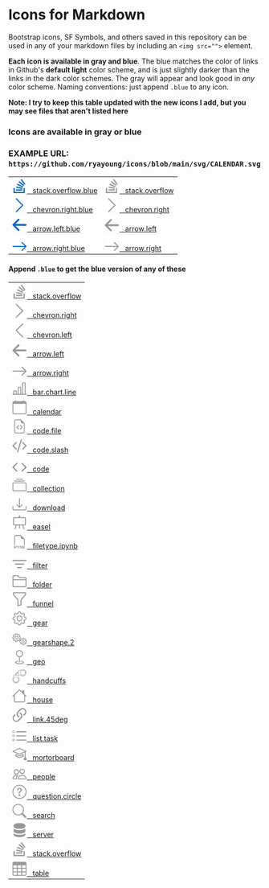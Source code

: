 # Icons for Markdown

Bootstrap icons, SF Symbols, and others saved in this repository can be used in any of your markdown files by including an `<img src="">` element.

**Each icon is available in gray and blue**. The blue matches the color of links in Github's **default light** color scheme, and is just slightly darker than the links in the dark color schemes. The gray will appear and look good in *any* color scheme. Naming conventions: just append `.blue` to any icon.

**Note: I try to keep this table updated with the new icons I add, but you may see files that aren't listed here**

### Icons are available in gray or blue
### EXAMPLE URL: `https://github.com/ryayoung/icons/blob/main/svg/CALENDAR.svg`

<table>
<tr>
    <td>
        <a href="svg/stack.overflow.blue.svg">
        <img src="https://github.com/ryayoung/icons/blob/main/svg/stack.overflow.blue.svg" height="30"/> &nbsp; stack.overflow.blue
        </a>
    </td>
    <td>
        <a href="svg/stack.overflow.svg">
        <img src="https://github.com/ryayoung/icons/blob/main/svg/stack.overflow.svg" height="30"/> &nbsp; stack.overflow
        </a>
    </td>
</tr>
<tr>
    <td>
        <a href="svg/chevron.right.blue.svg">
        <img src="https://github.com/ryayoung/icons/blob/main/svg/chevron.right.blue.svg" height="30"/> &nbsp; chevron.right.blue
        </a>
    </td>
    <td>
        <a href="svg/chevron.right.svg">
        <img src="https://github.com/ryayoung/icons/blob/main/svg/chevron.right.svg" height="30"/> &nbsp; chevron.right
        </a>
    </td>
</tr>
<tr>
    <td>
        <a href="svg/arrow.left.blue.svg">
        <img src="https://github.com/ryayoung/icons/blob/main/svg/arrow.left.blue.svg" height="30"/> &nbsp; arrow.left.blue
        </a>
    </td>
    <td>
        <a href="svg/arrow.left.svg">
        <img src="https://github.com/ryayoung/icons/blob/main/svg/arrow.left.svg" height="30"/> &nbsp; arrow.left
        </a>
    </td>
</tr>
<tr>
    <td>
        <a href="svg/arrow.right.blue.svg">
        <img src="https://github.com/ryayoung/icons/blob/main/svg/arrow.right.blue.svg" height="30"/> &nbsp; arrow.right.blue
        </a>
    </td>
    <td>
        <a href="svg/arrow.right.svg">
        <img src="https://github.com/ryayoung/icons/blob/main/svg/arrow.right.svg" height="30"/> &nbsp; arrow.right
        </a>
    </td>
</tr>
</table>

#### Append `.blue` to get the blue version of any of these

<table>
    <tr><td>
        <a href="svg/stack.overflow.svg"> <img src="https://github.com/ryayoung/icons/blob/main/svg/stack.overflow.svg" height="30"/> &nbsp; stack.overflow </a>
    </td></tr>
    <tr><td> <a href="svg/chevron.right.svg"> <img src="https://github.com/ryayoung/icons/blob/main/svg/chevron.right.svg" height="30"/> &nbsp; chevron.right
    </a> </td></tr>
    <tr><td> <a href="svg/chevron.left.svg"> <img src="https://github.com/ryayoung/icons/blob/main/svg/chevron.left.svg" height="30"/> &nbsp; chevron.left
    </a> </td></tr>
    <tr><td> <a href="svg/arrow.left.svg"> <img src="https://github.com/ryayoung/icons/blob/main/svg/arrow.left.svg" height="30"/> &nbsp; arrow.left
    </a> </td></tr>
    <tr><td> <a href="svg/arrow.right.svg"> <img src="https://github.com/ryayoung/icons/blob/main/svg/arrow.right.svg" height="30"/> &nbsp; arrow.right
    </a> </td></tr>
    <tr><td> <a href="svg/bar.chart.line.svg"> <img src="https://github.com/ryayoung/icons/blob/main/svg/bar.chart.line.svg" height="30"/> &nbsp; bar.chart.line
    </a> </td></tr>
    <tr><td><a href="svg/calendar.svg"><img src="https://github.com/ryayoung/icons/blob/main/svg/calendar.svg" height="30"/> &nbsp; calendar</a></td></tr>
    <tr><td><a href="svg/code.file.svg"><img src="https://github.com/ryayoung/icons/blob/main/svg/code.file.svg" height="30"/> &nbsp; code.file</a></td></tr>
    <tr><td><a href="svg/code.slash.svg"><img src="https://github.com/ryayoung/icons/blob/main/svg/code.slash.svg" height="30"/> &nbsp; code.slash</a></td></tr>
    <tr><td><a href="svg/code.svg"><img src="https://github.com/ryayoung/icons/blob/main/svg/code.svg" height="30"/> &nbsp; code</a></td></tr>
    <tr><td><a href="svg/collection.svg"><img src="https://github.com/ryayoung/icons/blob/main/svg/collection.svg" height="30"/> &nbsp; collection</a></td></tr>
    <tr><td><a href="svg/download.svg"><img src="https://github.com/ryayoung/icons/blob/main/svg/download.svg" height="30"/> &nbsp; download</a></td></tr>
    <tr><td><a href="svg/easel.svg"><img src="https://github.com/ryayoung/icons/blob/main/svg/easel.svg" height="30"/> &nbsp; easel</a></td></tr>
    <tr><td><a href="svg/filetype.ipynb.svg"><img src="https://github.com/ryayoung/icons/blob/main/svg/filetype.ipynb.svg" height="30"/> &nbsp; filetype.ipynb</a></td></tr>
    <tr><td><a href="svg/filter.svg"><img src="https://github.com/ryayoung/icons/blob/main/svg/filter.svg" height="30"/> &nbsp; filter</a></td></tr>
    <tr><td><a href="svg/folder.svg"><img src="https://github.com/ryayoung/icons/blob/main/svg/folder.svg" height="30"/> &nbsp; folder</a></td></tr>
    <tr><td><a href="svg/funnel.svg"><img src="https://github.com/ryayoung/icons/blob/main/svg/funnel.svg" height="30"/> &nbsp; funnel</a></td></tr>
    <tr><td><a href="svg/gear.svg"><img src="https://github.com/ryayoung/icons/blob/main/svg/gear.svg" height="30"/> &nbsp; gear</a></td></tr>
    <tr><td><a href="svg/gearshape.2.svg"><img src="https://github.com/ryayoung/icons/blob/main/svg/gearshape.2.svg" height="30"/> &nbsp; gearshape.2</a></td></tr>
    <tr><td><a href="svg/geo.svg"><img src="https://github.com/ryayoung/icons/blob/main/svg/geo.svg" height="30"/> &nbsp; geo</a></td></tr>
    <tr><td><a href="svg/handcuffs.svg"><img src="https://github.com/ryayoung/icons/blob/main/svg/handcuffs.svg" height="30"/> &nbsp; handcuffs</a></td></tr>
    <tr><td><a href="svg/house.svg"><img src="https://github.com/ryayoung/icons/blob/main/svg/house.svg" height="30"/> &nbsp; house</a></td></tr>
    <tr><td><a href="svg/link.45deg.svg"><img src="https://github.com/ryayoung/icons/blob/main/svg/link.45deg.svg" height="30"/> &nbsp; link.45deg</a></td></tr>
    <tr><td><a href="svg/list.task.svg"><img src="https://github.com/ryayoung/icons/blob/main/svg/list.task.svg" height="30"/> &nbsp; list.task</a></td></tr>
    <tr><td><a href="svg/mortorboard.svg"><img src="https://github.com/ryayoung/icons/blob/main/svg/mortorboard.svg" height="30"/> &nbsp; mortorboard</a></td></tr>
    <tr><td><a href="svg/people.svg"><img src="https://github.com/ryayoung/icons/blob/main/svg/people.svg" height="30"/> &nbsp; people</a></td></tr>
    <tr><td><a href="svg/question.circle.svg"><img src="https://github.com/ryayoung/icons/blob/main/svg/question.circle.svg" height="30"/> &nbsp; question.circle</a></td></tr>
    <tr><td><a href="svg/search.svg"><img src="https://github.com/ryayoung/icons/blob/main/svg/search.svg" height="30"/> &nbsp; search</a></td></tr>
    <tr><td><a href="svg/server.svg"><img src="https://github.com/ryayoung/icons/blob/main/svg/server.svg" height="30"/> &nbsp; server</a></td></tr>
    <tr><td><a href="svg/stack.overflow.svg"><img src="https://github.com/ryayoung/icons/blob/main/svg/stack.overflow.svg" height="30"/> &nbsp; stack.overflow</a></td></tr>
    <tr><td><a href="svg/table.svg"><img src="https://github.com/ryayoung/icons/blob/main/svg/table.svg" height="30"/> &nbsp; table</a></td></tr>
</table>













